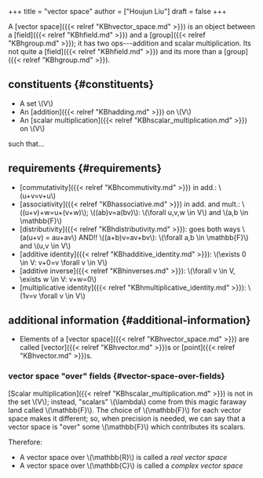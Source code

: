+++
title = "vector space"
author = ["Houjun Liu"]
draft = false
+++

A [vector space]({{< relref "KBhvector_space.md" >}}) is an object between a [field]({{< relref "KBhfield.md" >}}) and a [group]({{< relref "KBhgroup.md" >}}); it has two ops---addition and scalar multiplication. Its not quite a [field]({{< relref "KBhfield.md" >}}) and its more than a [group]({{< relref "KBhgroup.md" >}}).


## constituents {#constituents}

-   A set \\(V\\)
-   An [addition]({{< relref "KBhadding.md" >}}) on \\(V\\)
-   An [scalar multiplication]({{< relref "KBhscalar_multiplication.md" >}}) on \\(V\\)

such that...


## requirements {#requirements}

-   [commutativity]({{< relref "KBhcommutivity.md" >}}) in add.: \\(u+v=v+u\\)
-   [associativity]({{< relref "KBhassociative.md" >}}) in add. and mult.: \\((u+v)+w=u+(v+w)\\); \\((ab)v=a(bv)\\): \\(\forall u,v,w \in V\\) and \\(a,b \in \mathbb{F}\\)
-   [distributivity]({{< relref "KBhdistributivity.md" >}}): goes both ways \\(a(u+v) = au+av\\) AND!! \\((a+b)v=av+bv\\): \\(\forall a,b \in \mathbb{F}\\) and \\(u,v \in V\\)
-   [additive identity]({{< relref "KBhadditive_identity.md" >}}): \\(\exists 0 \in V: v+0=v \forall v \in V\\)
-   [additive inverse]({{< relref "KBhinverses.md" >}}): \\(\forall  v \in  V, \exists  w \in  V: v+w=0\\)
-   [multiplicative identity]({{< relref "KBhmultiplicative_identity.md" >}}): \\(1v=v \forall v \in V\\)


## additional information {#additional-information}

-   Elements of a [vector space]({{< relref "KBhvector_space.md" >}}) are called [vector]({{< relref "KBhvector.md" >}})s or [point]({{< relref "KBhvector.md" >}})s.


### vector space "over" fields {#vector-space-over-fields}

[Scalar multiplication]({{< relref "KBhscalar_multiplication.md" >}}) is not in the set \\(V\\); instead, "scalars" \\(\lambda\\) come from this magic faraway land called \\(\mathbb{F}\\). The choice of \\(\mathbb{F}\\) for each vector space makes it different; so, when precision is needed, we can say that a vector space is "over" some \\(\mathbb{F}\\) which contributes its scalars.

Therefore:

-   A vector space over \\(\mathbb{R}\\) is called a _real vector space_
-   A vector space over \\(\mathbb{C}\\) is called a _complex vector space_